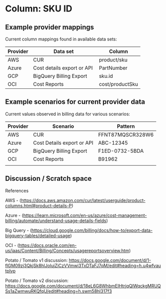 # Column: SKU ID

## Example provider mappings

Current column mappings found in available data sets:

| Provider     | Data set                    | Column          |
| ------------ | --------------------------- | --------------- |
| AWS          | CUR                         | product/sku     |
| Azure        | Cost details export or API  | PartNumber      |
| GCP          | BigQuery Billing Export     | sku.id          |
| OCI          | Cost Reports                | cost/productSku |

## Example scenarios for current provider data

Current values observed in billing data for various scenarios:

| Provider     | Scenario                   | Pattern          |
| ------------ | -------------------------- | ---------------- |
| AWS          | CUR                        | FFNT87MQSCR328W6 |
| Azure        | Cost Details export or API | ABC-12345       |
| GCP          | BigQuery Billing Export    | F1ED-0732-5BDA   |
| OCI          | Cost Reports               | B91962           |
|              |                            |                  |

## Discussion / Scratch space

References

AWS - (<https://docs.aws.amazon.com/cur/latest/userguide/product-columns.html#product-details-P>)

Azure - (<https://learn.microsoft.com/en-us/azure/cost-management-billing/automate/understand-usage-details-fields>)

Big Query - (<https://cloud.google.com/billing/docs/how-to/export-data-bigquery-tables/detailed-usage>)

OCI - (<https://docs.oracle.com/en-us/iaas/Content/Billing/Concepts/usagereportsoverview.htm>)

Potato / Tomato v1 discussion: <https://docs.google.com/document/d/1-flGM09zj3QkjSk8hlJolujZiCzVVmwi3TxDTaFJ7qM/edit#heading=h.u4wfvautplvp>

Potato / Tomato v2 discussion:\
<https://docs.google.com/document/d/18eL6G8WhbmEIHtrjqQlWqckgMRUQSs1aZwmwuRKQfqU/edit#heading=h.swm58hl317f3>
